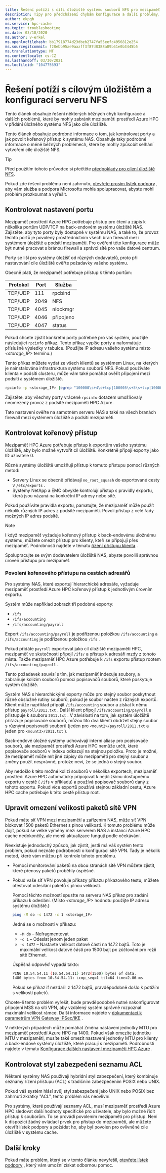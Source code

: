 ```yaml
---
title: Řešení potíží s cíli úložiště systému souborů NFS pro mezipaměť HPC Azure
description: Tipy pro předcházení chybám konfigurace a další problémy, které můžou způsobit selhání při vytváření cíle úložiště NFS
author: ekpgh
ms.service: hpc-cache
ms.topic: troubleshooting
ms.date: 03/18/2020
ms.author: v-erkel
ms.openlocfilehash: bb17918774d23dbeb2747fa55eefc4956812e254
ms.sourcegitcommit: f28ebb95ae9aaaff3f87d8388a09b41e0b3445b5
ms.translationtype: MT
ms.contentlocale: cs-CZ
ms.lasthandoff: 03/30/2021
ms.locfileid: "104775693"
---
```

# <a name="troubleshoot-nas-configuration-and-nfs-storage-target-issues"></a>Řešení potíží s cílovým úložištěm a konfigurací serveru NFS

Tento článek obsahuje řešení některých běžných chyb konfigurace a dalších problémů, které by mohly zabránit mezipaměti prostředí Azure HPC v přidání úložného systému NFS jako cíle úložiště.

Tento článek obsahuje podrobné informace o tom, jak kontrolovat porty a jak povolit kořenový přístup k systému NAS. Obsahuje taky podrobné informace o méně běžných problémech, které by mohly způsobit selhání vytvoření cíle úložiště NFS.

> [!TIP]
> Před použitím tohoto průvodce si přečtěte [předpoklady pro cílení úložiště NFS](hpc-cache-prerequisites.md#nfs-storage-requirements).

Pokud zde řešení problému není zahrnuto, [otevřete prosím lístek podpory](hpc-cache-support-ticket.md) , aby vám služba a podpora Microsoftu mohla spolupracovat, abyste mohli problém prozkoumat a vyřešit.

## <a name="check-port-settings"></a>Kontrolovat nastavení portu

Mezipaměť prostředí Azure HPC potřebuje přístup pro čtení a zápis k několika portům UDP/TCP na back-endovém systému úložiště NAS. Zajistěte, aby tyto porty byly dostupné v systému NAS, a také to, že provoz těchto portů je povolený prostřednictvím všech bran firewall mezi systémem úložiště a podsítí mezipaměti. Pro ověření této konfigurace může být nutné pracovat s bránou firewall a správci sítě pro vaše datové centrum.

Porty se liší pro systémy úložišť od různých dodavatelů, proto při nastavování cíle úložiště ověřte požadavky vašeho systému.

Obecně platí, že mezipaměť potřebuje přístup k těmto portům:

| Protokol | Port  | Služba  |
|----------|-------|----------|
| TCP/UDP  | 111   | rpcbind  |
| TCP/UDP  | 2049  | NFS      |
| TCP/UDP  | 4045  | nlockmgr |
| TCP/UDP  | 4046  | připojeno   |
| TCP/UDP  | 4047  | status   |

Pokud chcete zjistit konkrétní porty potřebné pro váš systém, použijte následující ``rpcinfo`` příkaz. Tento příkaz vypíše porty a naformátuje příslušné výsledky v tabulce. (Použijte IP adresu vašeho systému místo *<storage_IP>* termínu.)

Tento příkaz můžete vydat ze všech klientů se systémem Linux, na kterých je nainstalována infrastruktura systému souborů NFS. Pokud používáte klienta v podsíti clusteru, může vám také pomáhat ověřit připojení mezi podsítí a systémem úložiště.

```bash
rpcinfo -p <storage_IP> |egrep "100000\s+4\s+tcp|100005\s+3\s+tcp|100003\s+3\s+tcp|100024\s+1\s+tcp|100021\s+4\s+tcp"| awk '{print $4 "/" $3 " " $5}'|column -t
```

Zajistěte, aby všechny porty vrácené ``rpcinfo`` dotazem umožňovaly neomezený provoz z podsítě mezipaměti HPC Azure.

Tato nastavení ověřte na samotném serveru NAS a také na všech branách firewall mezi systémem úložiště a podsítí mezipaměti.

## <a name="check-root-access"></a>Kontrolovat kořenový přístup

Mezipaměť HPC Azure potřebuje přístup k exportům vašeho systému úložiště, aby bylo možné vytvořit cíl úložiště. Konkrétně připojí exporty jako ID uživatele 0.

Různé systémy úložiště umožňují přístup k tomuto přístupu pomocí různých metod:

* Servery Linux se obecně přidávají ``no_root_squash`` do exportované cesty v ``/etc/exports`` .
* Systémy NetApp a EMC obvykle kontrolují přístup s pravidly exportu, která jsou vázaná na konkrétní IP adresy nebo sítě.

Pokud používáte pravidla exportu, pamatujte, že mezipaměť může použít několik různých IP adres z podsítě mezipaměti. Povolí přístup z celé řady možných IP adres podsítě.

> [!NOTE]
> I když mezipaměť vyžaduje kořenový přístup k back-endovému úložnému systému, můžete omezit přístup pro klienty, kteří se připojují přes mezipaměť. Podrobnosti najdete v tématu [řízení přístupu klienta](access-policies.md#root-squash) .

Spolupracujte se svým dodavatelem úložiště NAS, abyste povolili správnou úroveň přístupu pro mezipaměť.

### <a name="allow-root-access-on-directory-paths"></a>Povolení kořenového přístupu na cestách adresářů
<!-- linked in prereqs article -->

Pro systémy NAS, které exportují hierarchické adresáře, vyžaduje mezipaměť prostředí Azure HPC kořenový přístup k jednotlivým úrovním exportu.

Systém může například zobrazit tři podobné exporty:

* ``/ifs``
* ``/ifs/accounting``
* ``/ifs/accounting/payroll``

Export ``/ifs/accounting/payroll`` je podřízenou položkou ``/ifs/accounting`` a ``/ifs/accounting`` je podřízenou položkou ``/ifs`` .

Pokud přidáte ``payroll`` exportovat jako cíl úložiště mezipaměti HPC, mezipaměť ve skutečnosti připojí ``/ifs/`` a přístup k adresáři mzdy z tohoto místa. Takže mezipaměť HPC Azure potřebuje k ``/ifs`` exportu přístup rootem ``/ifs/accounting/payroll`` .

Tento požadavek souvisí s tím, jak mezipaměť indexuje soubory, a zabraňuje kolizím souborů pomocí popisovačů souborů, které poskytuje systém úložiště.

Systém NAS s hierarchickými exporty může pro stejný soubor poskytnout různé obslužné rutiny souborů, pokud je soubor načten z různých exportů. Klient může například připojit ``/ifs/accounting`` soubor a získat k němu přístup ``payroll/2011.txt`` . Další klient připojí ``/ifs/accounting/payroll`` a přistupuje k souboru ``2011.txt`` . V závislosti na tom, jak systém úložiště přiřazuje popisovače souborů, můžou tito dva klienti obdržet stejný soubor s různými popisovači souborů (jeden pro ``<mount2>/payroll/2011.txt`` a jeden pro ``<mount3>/2011.txt`` ).

Back-endové úložné systémy uchovávají interní aliasy pro popisovače souborů, ale mezipaměť prostředí Azure HPC nemůže určit, které popisovače souborů v indexu odkazují na stejnou položku. Proto je možné, že mezipaměť může mít jiné zápisy do mezipaměti pro stejný soubor a změny použít nesprávně, protože neví, že se jedná o stejný soubor.

Aby nedošlo k této možné kolizi souborů v několika exportech, mezipaměť prostředí Azure HPC automaticky připojovat k nejbližšímu dostupnému exportu v cestě ( ``/ifs`` v příkladu) a používá popisovač souborů daný z tohoto exportu. Pokud více exportů používá stejnou základní cestu, Azure HPC cache potřebuje k této cestě přístup root.

<!-- ## Enable export listing

The NAS must list its exports when the Azure HPC Cache queries it.

On most NFS storage systems, you can test this by sending the following query from a Linux client: ``showmount -e <storage IP address>``

Use a Linux client from the same virtual network as your cache, if possible.

If that command doesn't list the exports, the cache will have trouble connecting to your storage system. Work with your NAS vendor to enable export listing.  -->

## <a name="adjust-vpn-packet-size-restrictions"></a>Upravit omezení velikosti paketů sítě VPN
<!-- link in prereqs article and configuration article -->

Pokud máte síť VPN mezi mezipamětí a zařízením NAS, může síť VPN blokovat 1500 paketů Ethernet s plnou velikostí. K tomuto problému může dojít, pokud se velké výměny mezi serverem NAS a instancí Azure HPC cache nedokončily, ale menší aktualizace fungují podle očekávání.

Neexistuje jednoduchý způsob, jak zjistit, jestli má váš systém tento problém, pokud neznáte podrobnosti o konfiguraci sítě VPN. Tady je několik metod, které vám můžou při kontrole tohoto problému.

* Pomocí monitorování paketů na obou stranách sítě VPN můžete zjistit, které přenosy paketů proběhly úspěšně.
* Pokud vaše síť VPN povoluje příkazy příkazu příkazového testu, můžete otestovat odesílání paketů s plnou velikostí.

  Pomocí těchto možností spusťte na serveru NAS příkaz pro zadání příkazu k odeslání. (Místo *<storage_IP>* hodnotu použijte IP adresu systému úložiště.)

   ```bash
   ping -M do -s 1472 -c 1 <storage_IP>
   ```

  Jedná se o možnosti v příkazu:

  * ``-M do`` – Nefragmentovat
  * ``-c 1`` – Odeslat jenom jeden paket
  * ``-s 1472`` – Nastavte velikost datové části na 1472 bajtů. Toto je maximální velikost datové části pro 1500 bajt po zúčtování pro režii sítě Ethernet.

  Úspěšná odpověď vypadá takto:

  ```bash
  PING 10.54.54.11 (10.54.54.11) 1472(1500) bytes of data.
  1480 bytes from 10.54.54.11: icmp_seq=1 ttl=64 time=2.06 ms
  ```

  Pokud se příkaz if nezdařil z 1472 bajtů, pravděpodobně došlo k potížím s velikostí paketů.

Chcete-li tento problém vyřešit, bude pravděpodobně nutné nakonfigurovat připojení MSS na síti VPN, aby vzdálený systém správně rozpoznal maximální velikost rámce. Další informace najdete v [dokumentaci k parametrům VPN Gateway IPSec/IKE](../vpn-gateway/vpn-gateway-about-vpn-devices.md#ipsec) .

V některých případech může pomáhat Změna nastavení jednotky MTU pro mezipaměť prostředí Azure HPC na 1400. Pokud však omezíte jednotku MTU v mezipaměti, musíte také omezit nastavení jednotky MTU pro klienty a back-endové systémy úložiště, které pracují s mezipamětí. Podrobnosti najdete v tématu [Konfigurace dalších nastavení mezipaměti HPC Azure](configuration.md#adjust-mtu-value) .

## <a name="check-for-acl-security-style"></a>Kontrolovat styl zabezpečení seznamu ACL

Některé systémy NAS používají hybridní styl zabezpečení, který kombinuje seznamy řízení přístupu (ACL) s tradičním zabezpečením POSIX nebo UNIX.

Pokud váš systém hlásí svůj styl zabezpečení jako UNIX nebo POSIX bez zahrnutí zkratky "ACL", tento problém vás neovlivní.

Pro systémy, které používají seznamy ACL, musí mezipaměť prostředí Azure HPC sledovat další hodnoty specifické pro uživatele, aby bylo možné řídit přístup k souborům. To se provádí povolením mezipaměti pro přístup. Není k dispozici žádný ovládací prvek pro přístup do mezipaměti, ale můžete otevřít lístek podpory a požádat ho, aby byl povolen pro ovlivněné cíle úložiště v systému cache.

## <a name="next-steps"></a>Další kroky

Pokud máte problém, který se v tomto článku nevyřešil, [otevřete lístek podpory](hpc-cache-support-ticket.md) , který vám umožní získat odbornou pomoc.
